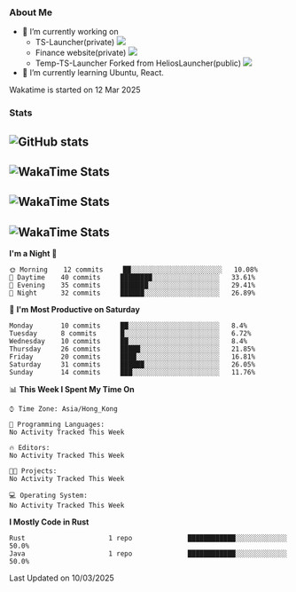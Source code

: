 ### About Me
- 🔭 I’m currently working on
  - TS-Launcher(private) ![](https://wakatime.com/badge/user/3ef1b93d-34bd-4154-aa43-b741e3b57c21/project/881ba7a8-e089-4134-a97a-bc53f775e1d2.svg)
  - Finance website(private) ![](https://wakatime.com/badge/user/3ef1b93d-34bd-4154-aa43-b741e3b57c21/project/80baa49a-b204-4178-b370-afe42729886b.svg)
  - Temp-TS-Launcher Forked from HeliosLauncher(public) ![](https://wakatime.com/badge/user/3ef1b93d-34bd-4154-aa43-b741e3b57c21/project/363855da-bba7-4ee2-be41-778aaf9e50b5.svg)
- 🌱 I’m currently learning Ubuntu, React.

Wakatime is started on 12 Mar 2025

### Stats
![GitHub stats](https://github-readme-stats.vercel.app/api?username=martin1194&count_private=true)
-----
![WakaTime Stats](https://wakatime.com/share/@martin1194/c5ce499b-f93f-4262-9658-9fc0a8b85982.svg)
-----
![WakaTime Stats](https://wakatime.com/share/@martin1194/a5eb9531-3b50-4075-a637-2044e0ac8656.svg)
-----
![WakaTime Stats](https://wakatime.com/share/@martin1194/5e75b4b2-8764-4753-ac9c-2eb8739d0524.svg)
-----



<!--START_SECTION:waka-->
**I'm a Night 🦉** 

```text
🌞 Morning    12 commits     ██░░░░░░░░░░░░░░░░░░░░░░░   10.08% 
🌆 Daytime    40 commits     ████████░░░░░░░░░░░░░░░░░   33.61% 
🌃 Evening    35 commits     ███████░░░░░░░░░░░░░░░░░░   29.41% 
🌙 Night      32 commits     ██████░░░░░░░░░░░░░░░░░░░   26.89%

```
📅 **I'm Most Productive on Saturday** 

```text
Monday       10 commits     ██░░░░░░░░░░░░░░░░░░░░░░░   8.4% 
Tuesday      8 commits      █░░░░░░░░░░░░░░░░░░░░░░░░   6.72% 
Wednesday    10 commits     ██░░░░░░░░░░░░░░░░░░░░░░░   8.4% 
Thursday     26 commits     █████░░░░░░░░░░░░░░░░░░░░   21.85% 
Friday       20 commits     ████░░░░░░░░░░░░░░░░░░░░░   16.81% 
Saturday     31 commits     ██████░░░░░░░░░░░░░░░░░░░   26.05% 
Sunday       14 commits     ███░░░░░░░░░░░░░░░░░░░░░░   11.76%

```


📊 **This Week I Spent My Time On** 

```text
⌚︎ Time Zone: Asia/Hong_Kong

💬 Programming Languages: 
No Activity Tracked This Week

🔥 Editors: 
No Activity Tracked This Week

🐱‍💻 Projects: 
No Activity Tracked This Week

💻 Operating System: 
No Activity Tracked This Week

```

**I Mostly Code in Rust** 

```text
Rust                     1 repo              ████████████░░░░░░░░░░░░░   50.0% 
Java                     1 repo              ████████████░░░░░░░░░░░░░   50.0%

```



 Last Updated on 10/03/2025
<!--END_SECTION:waka-->





<!--
**martin1194/martin1194** is a ✨ _special_ ✨ repository because its `README.md` (this file) appears on your GitHub profile.

Here are some ideas to get you started:

- 🔭 I’m currently working on ...
- 🌱 I’m currently learning ...
- 👯 I’m looking to collaborate on ...
- 🤔 I’m looking for help with ...
- 💬 Ask me about ...
- 📫 How to reach me: ...
- 😄 Pronouns: ...
- ⚡ Fun fact: ...
-->
